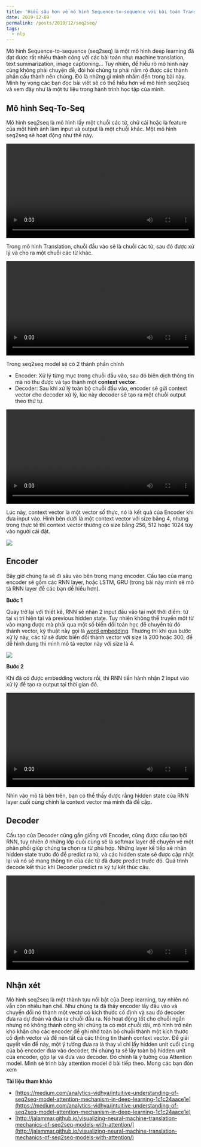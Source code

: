 ```yaml
---
title: 'Hiểu sâu hơn về mô hình Sequence-to-sequence với bài toán Translate'
date: 2019-12-09
permalink: /posts/2019/12/seq2seq/
tags:
  - nlp
---
```


Mô hình Sequence-to-sequence (seq2seq) là một mô hình deep learning đã đạt được rất nhiều thành công với các bài toán như: machine translation, text summarization, image captioning...  Tuy nhiên, để hiểu rõ mô hình này cũng không phải chuyện dễ, đòi hỏi chúng ta phải nắm rõ được các thành phần cấu thành nên chúng. Đó là những gì mình nhắm đến trong bài này. Mình hy vọng các bạn đọc bài viết sẽ có thể hiểu hơn về mô hình seq2seq và xem đây như là một tư liệu trong hành trình học tập của mình.

## Mô hình Seq-To-Seq

Mô hình seq2seq là mô hình lấy một chuỗi các từ, chữ cái hoặc là feature của một hình ảnh làm input và output là một chuỗi khác. Một mô hình seq2seq sẽ hoạt động như thế này. 

<video width="100%" height="auto" loop="" autoplay="" controls="">
  <source src="https://jalammar.github.io/images/seq2seq_1.mp4" type="video/mp4">
  Your browser does not support the video tag.
</video>

Trong mô hình Translation, chuỗi đầu vào sẽ là chuỗi các từ, sau đó được xử lý và cho ra một chuỗi các từ khác.

<video width="100%" height="auto" loop="" autoplay="" controls="">
  <source src="https://jalammar.github.io/images/seq2seq_2.mp4" type="video/mp4">
  Your browser does not support the video tag.
</video>

Trong seq2seq model sẽ có 2 thành phần chính

- Encoder: Xử lý từng mục trong chuỗi đầu vào, sau đó biên dịch thông tin mà nó thu được và tạo thành một **context vector**.
- Decoder: Sau khi xử lý toàn bộ chuỗi đầu vào, encoder sẽ gửi context vector cho decoder xử lý, lúc này decoder sẽ tạo ra một chuỗi output theo thứ tự.

<video width="100%" height="auto" loop="" autoplay="" controls="">
  <source src="https://jalammar.github.io/images/seq2seq_3.mp4" type="video/mp4">
  Your browser does not support the video tag.
</video>

Lúc này, context vector là một vector số thực, nó là kết quả của Encoder khi đưa input vào. Hình bên dưới là một context vector với size bằng 4, nhưng trong thực tế thì context vector thường có size bằng 256, 512 hoặc 1024 tùy vào người cài đặt.

![](http://jalammar.github.io/images/context.png)

## Encoder

Bây giờ chúng ta sẽ đi sâu vào bên trong mạng encoder. Cấu tạo của mạng encoder sẽ gồm các RNN layer, hoặc LSTM, GRU (trong bài này mình sẽ mô tả RNN layer để các bạn dễ hiểu hơn). 

**Bước 1**

Quay trở lại với thiết kế, RNN sẽ nhận 2 input đầu vào tại một thời điểm: từ tại vị trí hiện tại và previous hidden state. Tuy nhiên không thể truyền một từ vào mạng được mà phải qua một số biến đổi toán học để chuyển từ đó thành vector, kỹ thuật này gọi là [word embedding](https://levanpon98.github.io/posts/2019/12/word-embedding). Thường thì khi qua bước xử lý này, các từ sẽ được biến đổi thành vector với size là 200 hoặc 300, để dễ hình dung thì mình mô tả vector này với size là 4.

![](http://jalammar.github.io/images/embedding.png)

**Bước 2**

Khi đã có được embedding vectors rồi, thì RNN tiến hành nhận 2 input vào xử lý để tạo ra output tại thời gian đó.

<video width="100%" height="auto" loop="" autoplay="" controls="">
  <source src="http://jalammar.github.io/images/RNN_1.mp4" type="video/mp4">
  Your browser does not support the video tag.
</video>

Nhìn vào mô tả bên trên, bạn có thể thấy được rằng hidden state của RNN layer cuối cùng chính là context vector mà mình đã đề cập. 

## Decoder

Cấu tạo của Decoder cũng gần giống với Encoder, cũng được cấu tạo bởi RNN, tuy nhiên ở những lớp cuối cùng sẽ là softmax layer để chuyển về một phân phối giúp chúng ta chọn ra từ phù hợp. Những layer kế tiếp sẽ nhận hidden state trước đó để predict ra từ, và các hidden state sẽ được cập nhật lại và nó sẽ mang thông tin của các từ đã được predict trước đó. Quá trình decode kết thúc khi Decoder predict ra ký tự kết thúc câu.

 <video width="100%" height="auto" loop="" autoplay="" controls="">
  <source src="http://jalammar.github.io/images/seq2seq_6.mp4" type="video/mp4">
  Your browser does not support the video tag.
</video>

## Nhận xét

Mô hình seq2seq là một thành tựu nổi bật của Deep learning, tuy nhiên nó vẫn còn nhiều hạn chế. Như chúng ta đã thấy encoder lấy đầu vào và chuyển đổi nó thành một vectơ có kích thước cố định và sau đó decoder đưa ra dự đoán và đưa ra chuỗi đầu ra. Nó hoạt động tốt cho chuỗi ngắn nhưng nó không thành công khi chúng ta có một chuỗi dài, mô hình trở nên khó khăn cho các encoder để ghi nhớ toàn bộ chuỗi thành một kích thước cố định vector và để nén tất cả các thông tin thành context vector. Để giải quyết vấn đề này, một ý tưởng đưa ra là thay vì chỉ lấy hidden unit cuối cùng của bộ encoder đưa vào decoder, thì chúng ta sẽ lấy toàn bộ hidden unit của encoder, gộp lại và đưa vào decoder. Đó chính là ý tưởng của Attention model. Mình sẽ trình bày attention model ở bài tiếp theo. Mong các bạn đón xem

**Tài liệu tham khảo**

- [https://medium.com/analytics-vidhya/intuitive-understanding-of-seq2seq-model-attention-mechanism-in-deep-learning-1c1c24aace1e](https://medium.com/analytics-vidhya/intuitive-understanding-of-seq2seq-model-attention-mechanism-in-deep-learning-1c1c24aace1e)
- [http://jalammar.github.io/visualizing-neural-machine-translation-mechanics-of-seq2seq-models-with-attention/](http://jalammar.github.io/visualizing-neural-machine-translation-mechanics-of-seq2seq-models-with-attention/)

